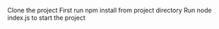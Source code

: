 Clone the project
First run npm install from project directory
Run node index.js to start the project
